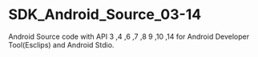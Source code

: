 SDK_Android_Source_03-14
========================

Android Source code with API 3 ,4 ,6 ,7 ,8 9 ,10 ,14 for Android Developer Tool(Esclips) and Android Stdio.


